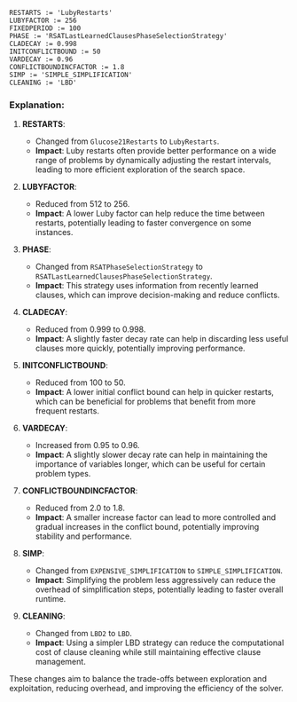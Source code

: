 ```plaintext
RESTARTS := 'LubyRestarts'
LUBYFACTOR := 256
FIXEDPERIOD := 100
PHASE := 'RSATLastLearnedClausesPhaseSelectionStrategy'
CLADECAY := 0.998
INITCONFLICTBOUND := 50
VARDECAY := 0.96
CONFLICTBOUNDINCFACTOR := 1.8
SIMP := 'SIMPLE_SIMPLIFICATION'
CLEANING := 'LBD'
```

### Explanation:
1. **RESTARTS**:
   - Changed from `Glucose21Restarts` to `LubyRestarts`.
   - **Impact**: Luby restarts often provide better performance on a wide range of problems by dynamically adjusting the restart intervals, leading to more efficient exploration of the search space.

2. **LUBYFACTOR**:
   - Reduced from 512 to 256.
   - **Impact**: A lower Luby factor can help reduce the time between restarts, potentially leading to faster convergence on some instances.

3. **PHASE**:
   - Changed from `RSATPhaseSelectionStrategy` to `RSATLastLearnedClausesPhaseSelectionStrategy`.
   - **Impact**: This strategy uses information from recently learned clauses, which can improve decision-making and reduce conflicts.

4. **CLADECAY**:
   - Reduced from 0.999 to 0.998.
   - **Impact**: A slightly faster decay rate can help in discarding less useful clauses more quickly, potentially improving performance.

5. **INITCONFLICTBOUND**:
   - Reduced from 100 to 50.
   - **Impact**: A lower initial conflict bound can help in quicker restarts, which can be beneficial for problems that benefit from more frequent restarts.

6. **VARDECAY**:
   - Increased from 0.95 to 0.96.
   - **Impact**: A slightly slower decay rate can help in maintaining the importance of variables longer, which can be useful for certain problem types.

7. **CONFLICTBOUNDINCFACTOR**:
   - Reduced from 2.0 to 1.8.
   - **Impact**: A smaller increase factor can lead to more controlled and gradual increases in the conflict bound, potentially improving stability and performance.

8. **SIMP**:
   - Changed from `EXPENSIVE_SIMPLIFICATION` to `SIMPLE_SIMPLIFICATION`.
   - **Impact**: Simplifying the problem less aggressively can reduce the overhead of simplification steps, potentially leading to faster overall runtime.

9. **CLEANING**:
   - Changed from `LBD2` to `LBD`.
   - **Impact**: Using a simpler LBD strategy can reduce the computational cost of clause cleaning while still maintaining effective clause management.

These changes aim to balance the trade-offs between exploration and exploitation, reducing overhead, and improving the efficiency of the solver.
